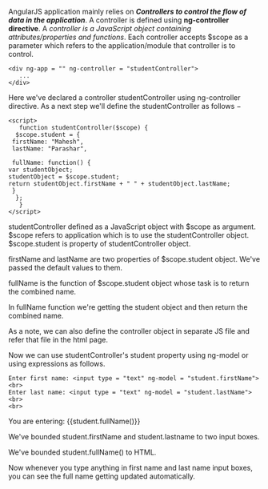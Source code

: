 AngularJS application mainly relies on ***Controllers to control the flow of data in the application***. A controller is defined using **ng-controller directive**. A *controller is a JavaScript object containing attributes/properties and functions*. Each controller accepts $scope as a parameter which refers to the application/module that controller is to control.

    <div ng-app = "" ng-controller = "studentController">
       ...
    </div>

Here we've declared a controller studentController using ng-controller directive. As a next step we'll define the studentController as follows −

    <script>
       function studentController($scope) {
      $scope.student = {
     firstName: "Mahesh",
     lastName: "Parashar",
     
     fullName: function() {
    var studentObject;
    studentObject = $scope.student;
    return studentObject.firstName + " " + studentObject.lastName;
     }
      };
       }
    </script>

studentController defined as a JavaScript object with $scope as argument.
$scope refers to application which is to use the studentController object.
$scope.student is property of studentController object.

firstName and lastName are two properties of $scope.student object. We've passed the default values to them.

fullName is the function of $scope.student object whose task is to return the combined name.

In fullName function we're getting the student object and then return the combined name.

As a note, we can also define the controller object in separate JS file and refer that file in the html page.

Now we can use studentController's student property using ng-model or using expressions as follows.

    Enter first name: <input type = "text" ng-model = "student.firstName"><br>
    Enter last name: <input type = "text" ng-model = "student.lastName"><br>
    <br>

You are entering: {{student.fullName()}}

We've bounded student.firstName and student.lastname to two input boxes.

We've bounded student.fullName() to HTML.

Now whenever you type anything in first name and last name input boxes, you can see the full name getting updated automatically.
